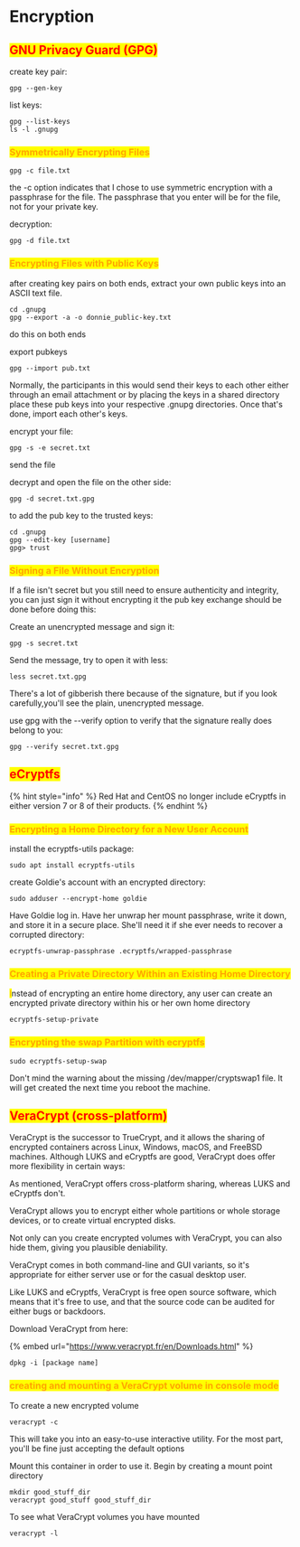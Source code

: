 # Encryption

## <mark style="color:red;">GNU Privacy Guard (GPG)</mark>

create key pair:

```
gpg --gen-key
```

list keys:

```
gpg --list-keys
ls -l .gnupg
```

### <mark style="color:orange;">Symmetrically Encrypting Files</mark>

```
gpg -c file.txt
```

the -c option indicates that I chose to use symmetric encryption with a passphrase for the file. The passphrase that you enter will be for the file, not for your private key.

decryption:

```
gpg -d file.txt
```

### <mark style="color:orange;">Encrypting Files with Public Keys</mark>

after creating key pairs on both ends, extract your own public keys into an ASCII text file.

```
cd .gnupg
gpg --export -a -o donnie_public-key.txt
```

do this on both ends

export pubkeys

```
gpg --import pub.txt
```

Normally, the participants in this would send their keys to each other either through an email attachment or by placing the keys in a shared directory place these pub keys into your respective .gnupg directories. Once that's done, import each other's keys.

encrypt your file:

```
gpg -s -e secret.txt
```

send the file

decrypt and open the file on the other side:

```
gpg -d secret.txt.gpg
```

to add the pub key to the trusted keys:

```
cd .gnupg
gpg --edit-key [username]
gpg> trust
```

### <mark style="color:orange;">Signing a File Without Encryption</mark>

If a file isn't secret but you still need to ensure authenticity and integrity, you can just sign it without encrypting it the pub key exchange should be done before doing this:

Create an unencrypted message and sign it:

```
gpg -s secret.txt
```

Send the message, try to open it with less:

```
less secret.txt.gpg
```

There's a lot of gibberish there because of the signature, but if you look carefully,you'll see the plain, unencrypted message.

use gpg with the --verify option to verify that the signature really does belong to you:

```
gpg --verify secret.txt.gpg
```

## <mark style="color:red;">eCryptfs</mark>

{% hint style="info" %}
Red Hat and CentOS no longer include eCryptfs in either version 7 or 8 of their products.
{% endhint %}

### <mark style="color:orange;">Encrypting a Home Directory for a New User Account</mark>

install the ecryptfs-utils package:

```
sudo apt install ecryptfs-utils
```

create Goldie's account with an encrypted directory:

```
sudo adduser --encrypt-home goldie
```

Have Goldie log in. Have her unwrap her mount passphrase, write it down, and store it in a secure place. She'll need it if she ever needs to recover a corrupted directory:

```
ecryptfs-unwrap-passphrase .ecryptfs/wrapped-passphrase
```

### <mark style="color:orange;">Creating a Private Directory Within an Existing Home Directory</mark>

<mark style="color:orange;">I</mark>nstead of encrypting an entire home directory, any user can create an encrypted private directory within his or her own home directory

```
ecryptfs-setup-private
```

### <mark style="color:orange;">Encrypting the swap Partition with ecryptfs</mark>

```
sudo ecryptfs-setup-swap
```

Don't mind the warning about the missing /dev/mapper/cryptswap1 file. It will get created the next time you reboot the machine.

## <mark style="color:red;">VeraCrypt (cross-platform)</mark>

VeraCrypt is the successor to TrueCrypt, and it allows the sharing of encrypted containers across Linux, Windows, macOS, and FreeBSD machines. Although LUKS and eCryptfs are good, VeraCrypt does offer more flexibility in certain ways:

As mentioned, VeraCrypt offers cross-platform sharing, whereas LUKS and eCryptfs don't.

VeraCrypt allows you to encrypt either whole partitions or whole storage devices, or to create virtual encrypted disks.

Not only can you create encrypted volumes with VeraCrypt, you can also hide them, giving you plausible deniability.

VeraCrypt comes in both command-line and GUI variants, so it's appropriate for either server use or for the casual desktop user.

Like LUKS and eCryptfs, VeraCrypt is free open source software, which means that it's free to use, and that the source code can be audited for either bugs or backdoors.

Download VeraCrypt from here:

{% embed url="https://www.veracrypt.fr/en/Downloads.html" %}

```
dpkg -i [package name]
```

### <mark style="color:orange;">creating and mounting a VeraCrypt volume in console mode</mark>

To create a new encrypted volume

```
veracrypt -c
```

This will take you into an easy-to-use interactive utility. For the most part, you'll be fine just accepting the default options

Mount this container in order to use it. Begin by creating a mount point directory

```
mkdir good_stuff_dir
veracrypt good_stuff good_stuff_dir
```

To see what VeraCrypt volumes you have mounted

```
veracrypt -l
```


